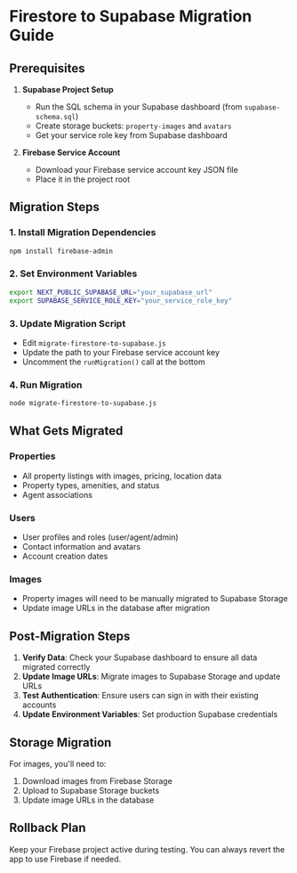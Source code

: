 # Firestore to Supabase Migration Guide

## Prerequisites

1. **Supabase Project Setup**
   - Run the SQL schema in your Supabase dashboard (from `supabase-schema.sql`)
   - Create storage buckets: `property-images` and `avatars`
   - Get your service role key from Supabase dashboard

2. **Firebase Service Account**
   - Download your Firebase service account key JSON file
   - Place it in the project root

## Migration Steps

### 1. Install Migration Dependencies
```bash
npm install firebase-admin
```

### 2. Set Environment Variables
```bash
export NEXT_PUBLIC_SUPABASE_URL="your_supabase_url"
export SUPABASE_SERVICE_ROLE_KEY="your_service_role_key"
```

### 3. Update Migration Script
- Edit `migrate-firestore-to-supabase.js`
- Update the path to your Firebase service account key
- Uncomment the `runMigration()` call at the bottom

### 4. Run Migration
```bash
node migrate-firestore-to-supabase.js
```

## What Gets Migrated

### Properties
- All property listings with images, pricing, location data
- Property types, amenities, and status
- Agent associations

### Users
- User profiles and roles (user/agent/admin)
- Contact information and avatars
- Account creation dates

### Images
- Property images will need to be manually migrated to Supabase Storage
- Update image URLs in the database after migration

## Post-Migration Steps

1. **Verify Data**: Check your Supabase dashboard to ensure all data migrated correctly
2. **Update Image URLs**: Migrate images to Supabase Storage and update URLs
3. **Test Authentication**: Ensure users can sign in with their existing accounts
4. **Update Environment Variables**: Set production Supabase credentials

## Storage Migration

For images, you'll need to:
1. Download images from Firebase Storage
2. Upload to Supabase Storage buckets
3. Update image URLs in the database

## Rollback Plan

Keep your Firebase project active during testing. You can always revert the app to use Firebase if needed.